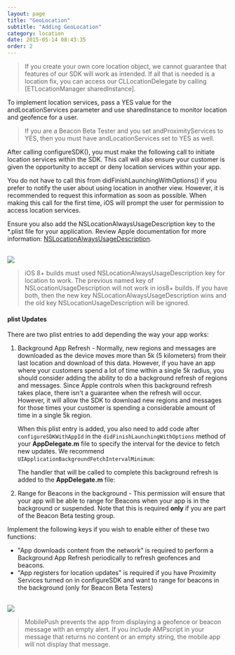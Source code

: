 ```yaml
---
layout: page
title: "GeoLocation"
subtitle: "Adding GeoLocation"
category: location
date: 2015-05-14 08:43:35
order: 2
---
```


> If you create your own core location object, we cannot guarantee that features of our SDK will work as intended. If all that is needed is a location fix, you can access our CLLocationDelegate by calling [ETLocationManager sharedInstance].

To implement location services, pass a YES value for the andLocationServices parameter and use sharedInstance to monitor location and geofence for a user.

<script src="https://gist.github.com/sfmc-mobilepushsdk/16b7d79c4e246b5d64cc92e2f88317c4.js"></script>

> If you are a Beacon Beta Tester and you set andProximityServices to YES, then you must have andLocationServices set to YES as well.

After calling configureSDK(), you must make the following call to initiate location services within the SDK.  This call will also ensure your customer is given the opportunity to accept or deny location services within your app.

You do not have to call this from didFinishLaunchingWithOptions() if you prefer to notify the user about using location in another view.  However, it is recommended to request this information as soon as possible.  When making this call for the first time, iOS will prompt the user for permission to access location services.

<script src="https://gist.github.com/sfmc-mobilepushsdk/092adf7e911614c30daf.js"></script>

Ensure you also add the NSLocationAlwaysUsageDescription key to the *.plist file for your application. Review Apple documentation for more information: <a href="https://developer.apple.com/library/ios/documentation/General/Reference/InfoPlistKeyReference/Articles/CocoaKeys.html#//apple_ref/doc/uid/TP40009251-SW18" target="_blank">NSLocationAlwaysUsageDescription</a>.

<br/>
<img class="img-responsive" src="{{ site.baseurl }}/assets/location_usage_plist_entry.png" /><br/>

> iOS 8+ builds must used NSLocationAlwaysUsageDescription key for location to work.  The previous named key of NSLocationUsageDescription will not work in ios8+ builds.  If you have both, then the new key NSLocationAlwaysUsageDescription wins and the old key NSLocationUsageDescription will be ignored.  

#### <a name="plist"></a>plist Updates

There are two plist entries to add depending the way your app works:  

1.  Background App Refresh - Normally, new regions and messages are downloaded as the device moves more than 5k (5 kilometers) from their last location and download of this data.  However, if you have an app where your customers spend a lot of time within a single 5k radius, you should consider adding the ability to do a background refresh of regions and messages.  Since Apple controls when this background refresh takes place, there isn't a guarantee when the refresh will occur.  However, it will allow the SDK to download new regions and messages for those times your customer is spending a considerable amount of time in a single 5k region.

	When this plist entry is added, you also need to add code after `configureSDKWithAppId` in the `didFinishLaunchingWithOptions` method of your **AppDelegate.m** file to specify the interval for the device to fetch new updates.  We recommend `UIApplicationBackgroundFetchIntervalMinimum`:
	<script src="https://gist.github.com/sfmc-mobilepushsdk/9de3a7dddb4641a33e9a.js"></script>

	The handler that will be called to complete this background refresh is added to the **AppDelegate.m** file:
	<script src="https://gist.github.com/sfmc-mobilepushsdk/62b7e5d5c518d4e1f688.js"></script>

2.  Range for Beacons in the background - This permission will ensure that your app will be able to range for Beacons when your app is in the background or suspended.  Note that this is required **only** if you are part of the Beacon Beta testing group.

Implement the following keys if you wish to enable either of these two functions:

* "App downloads content from the network" is required to perform a Background App Refresh periodically to refresh geofences and beacons.
* "App registers for location updates" is required if you have Proximity Services turned on in configureSDK and want to range for beacons in the background (only for Beacon Beta Testers)

<br/><img class="img-responsive" src="{{ site.baseurl }}/assets/background_modes_plist_entry.png" /><br/>

> MobilePush prevents the app from displaying a geofence or beacon message with an empty alert. If you include AMPscript in your message that returns no content or an empty string, the mobile app will not display that message. 
